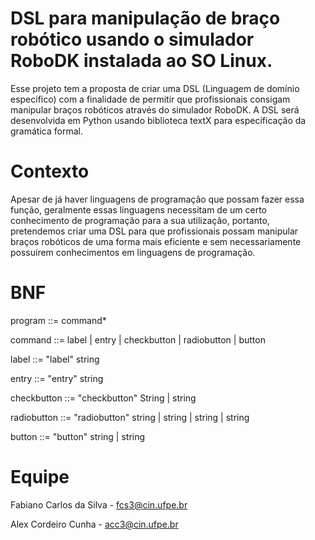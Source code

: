 # DSL para manipulação de braço robótico usando o simulador RoboDK instalada ao SO Linux.

Esse projeto tem a proposta de criar uma DSL (Linguagem de domínio especifico) com a finalidade de permitir que profissionais consigam manipular braços robóticos através do simulador RoboDK. A DSL será desenvolvida em Python usando biblioteca textX para especificação da gramática formal.

 # Contexto

Apesar de já haver linguagens de programação que possam fazer essa função, geralmente essas linguagens necessitam de um certo conhecimento de programação para a sua utilização, portanto, pretendemos criar uma DSL para que profissionais possam manipular braços robóticos de uma forma mais eficiente e sem necessariamente possuírem conhecimentos em linguagens de programação.

# BNF

program ::= command*
 
command ::= label | entry | checkbutton | radiobutton | button
 
label ::= "label" string
 
entry ::= "entry" string
 
checkbutton ::= "checkbutton" String | string
 
radiobutton ::= "radiobutton" string | string | string | string
 
button ::= "button" string | string

# Equipe

Fabiano Carlos da Silva - fcs3@cin.ufpe.br

Alex Cordeiro Cunha - acc3@cin.ufpe.br

